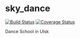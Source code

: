 sky_dance
=========

[![Build Status](https://travis-ci.org/kalashnikovisme/sky_dance.png?branch=feature_teachers)](https://travis-ci.org/kalashnikovisme/sky_dance) [![Coverage Status](https://coveralls.io/repos/kalashnikovisme/sky_dance/badge.png?branch=feature_teachers)](https://coveralls.io/r/kalashnikovisme/sky_dance?branch=feature_teachers)

Dance School in Ulsk
